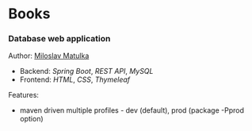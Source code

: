 # Books
### Database web application
Author: [Miloslav Matulka](https://github.com/MiloslavMatulka)

- Backend: *Spring Boot*, *REST API*, *MySQL*
- Frontend: *HTML*, *CSS*, *Thymeleaf*

Features:
- maven driven multiple profiles - dev (default), prod (package -Pprod option)
